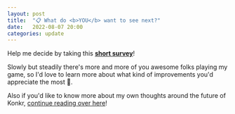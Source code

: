 ```yaml
---
layout: post
title:  "📋 What do <b>YOU</b> want to see next?"
date:   2022-08-07 20:00
categories: update
---
```


Help me decide by taking this
<b><a href="https://docs.google.com/forms/d/e/1FAIpQLSce99wG3nUVDI5WbqqvLCXgBGUVFJolhqvTwJOWmyWDDjoTNg/viewform?usp=sf_link">short survey</a></b>!

Slowly but steadily there's more and more of you awesome folks playing my game, so I'd love to learn more about what kind of improvements you'd appreciate the most 🙂.  

Also if you'd like to know more about my own thoughts around the future of Konkr, [continue reading over here](/update/2022/08/07/whats-next.html)!

